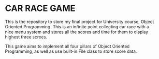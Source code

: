 # CAR RACE GAME
This is the repository to store my final project for University course, Object Oriented Programming.
This is an infinite point collecting car race with a nice menu system and stores all the scores and time for them to display highest three scroes.

This game aims to implement all four pillars of Object Oriented Programming, as well as use built-in File class to store score data.
